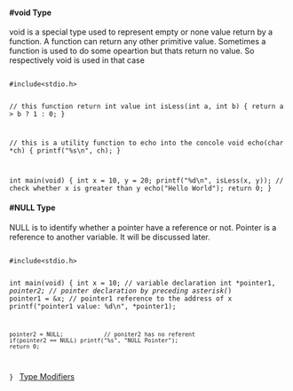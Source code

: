 <h4>#void Type</h4>
<p>void is a special type used to represent empty or none value return by a function. A function can return any other primitive value. Sometimes a function is used to do some opeartion but thats return no value. So respectively void is used in that case</p>
<code>
#include&lt;stdio.h&gt;

// this function return int value
int isLess(int a, int b) {
	return a > b ? 1 : 0;
}

// this is a utility  function to echo into the concole
void echo(char *ch) {
	printf("%s\n", ch);
}

int main(void) {
	int x = 10, y = 20;
	printf("%d\n", isLess(x, y)); // check whether x is greater than y
	echo("Hello World");
	return 0;
}
</code>
<h4>#NULL Type</h4>
<p>NULL is to identify whether a pointer have a reference or not. Pointer is a reference to another variable. It will be discussed later.</p>
<code>
#include&lt;stdio.h&gt;

int main(void) {
	int x = 10; 				// variable declaration
	int *pointer1, *pointer2;  // pointer declaration by preceding asterisk(*) 
	pointer1 = &x; 				// pointer1 reference to the address of x
	printf("pointer1 value: %d\n", *pointer1);
	
	pointer2 = NULL;            // poniter2 has no referent
	if(pointer2 == NULL) printf("%s", "NULL Pointer");
	return 0;
}
</code>
<a href="#" class="post pull-right btn btn-sm btn-info" id="modifiers">Type Modifiers <span class="glyphicon glyphicon-forward"></span></a><br><br><br><br><br>